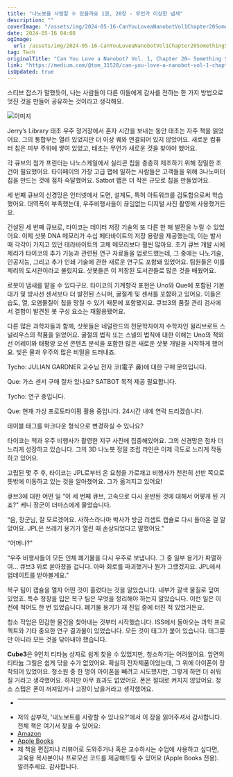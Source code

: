 ```yaml
---
title: "나노봇을 사랑할 수 있을까요 1권, 20장 - 무언가 이상한 냄새"
description: ""
coverImage: "/assets/img/2024-05-16-CanYouLoveaNanobotVol1Chapter20SomethingSmellsFunny_0.png"
date: 2024-05-16 04:08
ogImage: 
  url: /assets/img/2024-05-16-CanYouLoveaNanobotVol1Chapter20SomethingSmellsFunny_0.png
tag: Tech
originalTitle: "Can You Love a Nanobot? Vol. 1, Chapter 20— Something Smells Funny"
link: "https://medium.com/@tom_31528/can-you-love-a-nanobot-vol-1-chapter-20-something-smells-funny-2791afd1567d"
isUpdated: true
---
```





스티브 잡스가 말했듯이, 나는 사람들이 다른 이들에게 감사를 전하는 한 가지 방법으로 멋진 것을 만들어 공유하는 것이라고 생각해요.

![이미지](/assets/img/2024-05-16-CanYouLoveaNanobotVol1Chapter20SomethingSmellsFunny_0.png)

Jerry’s Library
태초 우주 정거장에서 혼자 시간을 보내는 동안 태초는 자주 책을 읽었어요. 그의 통합부는 열려 있었지만 더 이상 퀘와 연결되어 있지 않았어요. 새로운 컴퓨터 칩은 피부 주위에 쌓여 있었고, 태초는 무언가 새로운 것을 찾아야 했어요.

각 큐브의 첨가 프린터는 나노스케일에서 실리콘 칩을 층층히 제조하기 위해 정밀한 조건이 필요했어요. 타이페이의 가장 고급 팹에 일하는 사람들은 고객들을 위해 3나노미터 칩을 만드는 것에 점차 숙달했어요. Satbot 팹은 더 작은 규모로 칩을 만들었어요.



세 번째 큐브의 신경망은 인터넷에서 도면, 설계도, 특허 아트워크를 검토함으로써 학습했어요. 대역폭이 부족했는데, 우주비행사들이 끊임없는 디지털 사진 촬영에 사용했거든요.

건설된 세 번째 큐브로, 타이코는 데이터 저장 기술의 또 다른 한 해 발전을 누릴 수 있었어요. 이제 삿봇 DNA 메모리가 수십 페타바이트의 저장 용량을 제공했는데, 이는 발사 때 각각이 가지고 있던 테라바이트의 고체 메모리보다 훨씬 많아요. 초기 큐브 개발 시에 제리가 타이코의 추가 기능과 관련된 연구 자료들을 업로드했는데, 그 중에는 나노기술, 인공지능, 그리고 추가 인쇄 기술에 관한 새로운 연구도 포함돼 있었어요. 팀원들은 이를 제리의 도서관이라고 불렀지요. 삿봇들은 이 저장된 도서관들로 많은 것을 배웠어요.

로봇이 냄새를 맡을 수 있다구요. 타이코의 기계향각 표현은 Uno와 Que에 포함된 기본 대기 및 방사선 센서보다 더 발전된 스니퍼, 굴절계 및 센서를 포함하고 있어요. 이들은 습도, 열, 오염물질이 칩을 망칠 수 있기 때문에 포함됐지요. 큐브3의 품질 관리 검사에서 결함이 발견된 봇 구성 요소는 재활용됐어요.

다른 많은 과학자들과 함께, 삿봇들은 네덜란드의 천문학자이자 수학자인 윌리브로트 스널리우스의 작품을 읽었어요. 굴절의 법칙 또는 스넬의 법칙에 대한 이해는 Uno의 적외선 어레이와 태평양 오션 콘텐츠 분석을 포함한 많은 새로운 삿봇 개발을 시작하게 했어요. 빛은 물과 우주의 많은 비밀을 드러내죠.



Tycho: JULIAN GARDNER 교수님 전자 코(電子 鼻)에 대한 구매 문의입니다.

Que: 가스 센서 구매 절차 있나요? SATBOT 목적 제공 필요합니다.

Tycho: 연구 중입니다.

Que: 현재 가상 프로토타이핑 활용 중입니다. 24시간 내에 연락 드리겠습니다.



테이블 태그를 마크다운 형식으로 변경하실 수 있나요?



타이코는 책과 우주 비행사가 촬영한 지구 사진에 집중해있어요. 그의 신경망은 점차 더 느리게 성장하고 있습니다. 그의 3D 나노봇 정밀 조립 라인은 이제 극도로 느리게 작동하고 있어요.

고립된 몇 주 후, 타이코는 JPL로부터 온 요청을 가로채고 비행사가 천천히 선반 쪽으로 뜻밖에 이동하고 있는 것을 알아챘어요. 그가 옮겨지고 있어요!

큐브3에 대한 어떤 일
“이 세 번째 큐브, 고속으로 다시 운반된 것에 대해서 어떻게 된 거죠?" 케니 장군이 더마스에게 물었습니다.

“음, 장군님, 잘 모르겠어요. 사하스라나마 박사가 방금 리셉트 캡슐로 다시 돌아온 걸 알았어요. JPL은 쓰레기 용기가 열린 때 손상되었다고 말했어요."



“어머나?"

“우주 비행사들이 모든 인체 폐기물을 다시 우주로 보냅니다. 그 중 일부 용기가 파열하여… 큐브3 위로 쏟아졌을 겁니다. 아마 회로를 파괴했거나 뭔가 그랬겠지요. JPL에서 업데이트를 받아볼게요."

복구 팀이 캡슐을 열자 어떤 것이 흘렀다는 것을 알았습니다. 내부가 갈색 물질로 덮여 있었죠. 특수 정장을 입은 복구 팀은 무엇을 정리해야 하는지 알았습니다. 이런 일은 이전에 적어도 한 번 있었습니다. 폐기물 용기가 재 진입 중에 터진 적 있었거든요.

청소 작업은 민감한 물건을 찾아내는 것부터 시작했습니다. ISS에서 돌아오는 과학 프로젝트와 기타 중요한 연구 결과물이 있었습니다. 모든 것이 태그가 붙어 있습니다. 태그뿐만 아니라 모든 것을 닦아내야 했습니다.



**Cube3**은 9인치 티타늄 상자로 쉽게 찾을 수 있었지만, 청소하기는 어려웠어요. 앞면의 티타늄 그릴은 쉽게 닦을 수가 없었어요. 확실히 전자제품이었는데, 그 위에 아이폰이 장착되어 있었어요. 청소원 중 한 명이 아이폰을 빼려고 시도했지만, 그렇게 하면 더 쉬워질 거라고 생각했어요. 하지만 아무 효과도 없었어요. 폰은 절대로 켜지지 않았어요. 청소 스텝은 폰이 꺼져있거나 고장이 났을거라고 생각했어요.

- *******
- 저의 삼부작, '내노보트를 사랑할 수 있나요?'에서 이 장을 읽어주셔서 감사합니다. 전체 책은 여기서 찾을 수 있어요:
- [Amazon](https://www.amazon.com/dp/B0CVWB6PDZ)
- [Apple Books](http://books.apple.com/us/book/id1477672797)
- 제 책을 편집자나 리뷰어로 도와주거나 혹은 교수하시는 수업에 사용하고 싶다면, 교육용 복사본이나 프로모션 코드를 제공해드릴 수 있어요 (Apple Books 전용). 알려주세요. 감사합니다.